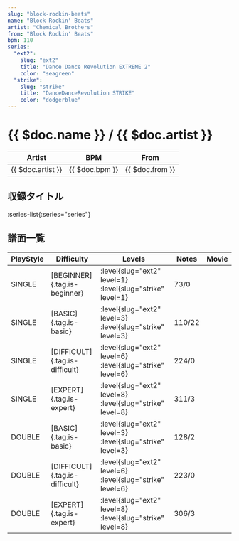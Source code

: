 ```yaml
---
slug: "block-rockin-beats"
name: "Block Rockin' Beats"
artist: "Chemical Brothers"
from: "Block Rockin' Beats"
bpm: 110
series:
  "ext2":
    slug: "ext2"
    title: "Dance Dance Revolution EXTREME 2"
    color: "seagreen"
  "strike":
    slug: "strike"
    title: "DanceDanceRevolution STRIKE"
    color: "dodgerblue"
---
```


# {{ $doc.name }} / {{ $doc.artist }}

|Artist|BPM|From|
|------|---|----|
|{{ $doc.artist }}|{{ $doc.bpm }}|{{ $doc.from }}|

## 収録タイトル

:series-list{:series="series"}

## 譜面一覧

|PlayStyle|Difficulty|Levels|Notes|Movie|
|---------|----------|------|-----|-----|
|SINGLE|[BEGINNER]{.tag.is-beginner}|:level{slug="ext2" level=1} :level{slug="strike" level=1}|73/0||
|SINGLE|[BASIC]{.tag.is-basic}|:level{slug="ext2" level=3} :level{slug="strike" level=3}|110/22||
|SINGLE|[DIFFICULT]{.tag.is-difficult}|:level{slug="ext2" level=6} :level{slug="strike" level=6}|224/0||
|SINGLE|[EXPERT]{.tag.is-expert}|:level{slug="ext2" level=8} :level{slug="strike" level=8}|311/3||
|DOUBLE|[BASIC]{.tag.is-basic}|:level{slug="ext2" level=3} :level{slug="strike" level=3}|128/2||
|DOUBLE|[DIFFICULT]{.tag.is-difficult}|:level{slug="ext2" level=6} :level{slug="strike" level=6}|223/0||
|DOUBLE|[EXPERT]{.tag.is-expert}|:level{slug="ext2" level=8} :level{slug="strike" level=8}|306/3||
